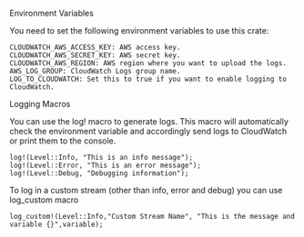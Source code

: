 Environment Variables

You need to set the following environment variables to use this crate:

```
CLOUDWATCH_AWS_ACCESS_KEY: AWS access key.
CLOUDWATCH_AWS_SECRET_KEY: AWS secret key.
CLOUDWATCH_AWS_REGION: AWS region where you want to upload the logs.
AWS_LOG_GROUP: CloudWatch Logs group name.
LOG_TO_CLOUDWATCH: Set this to true if you want to enable logging to CloudWatch.
```

Logging Macros

You can use the log! macro to generate logs. This macro will automatically check the environment variable and accordingly send logs to CloudWatch or print them to the console.
```
log!(Level::Info, "This is an info message");
log!(Level::Error, "This is an error message");
log!(Level::Debug, "Debugging information");
```
To log in a custom stream (other than info, error and debug) you can use log_custom macro
```
log_custom!(Level::Info,"Custom Stream Name", "This is the message and variable {}",variable);

```